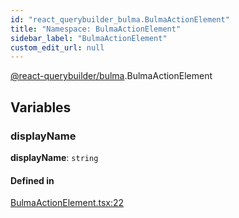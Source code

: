 ```yaml
---
id: "react_querybuilder_bulma.BulmaActionElement"
title: "Namespace: BulmaActionElement"
sidebar_label: "BulmaActionElement"
custom_edit_url: null
---
```


[@react-querybuilder/bulma](../modules/react_querybuilder_bulma.md).BulmaActionElement

## Variables

### displayName

 **displayName**: `string`

#### Defined in

[BulmaActionElement.tsx:22](https://github.com/react-querybuilder/react-querybuilder/blob/55590db8/packages/bulma/src/BulmaActionElement.tsx#L22)
